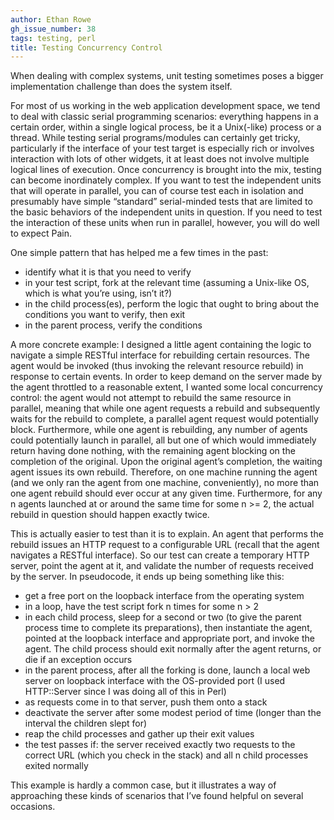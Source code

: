 ```yaml
---
author: Ethan Rowe
gh_issue_number: 38
tags: testing, perl
title: Testing Concurrency Control
---
```


When dealing with complex systems, unit testing sometimes poses a bigger implementation challenge than does the system itself.

For most of us working in the web application development space, we tend to deal with classic serial programming scenarios: everything happens in a certain order, within a single logical process, be it a Unix(-like) process or a thread. While testing serial programs/modules can certainly get tricky, particularly if the interface of your test target is especially rich or involves interaction with lots of other widgets, it at least does not involve multiple logical lines of execution. Once concurrency is brought into the mix, testing can become inordinately complex. If you want to test the independent units that will operate in parallel, you can of course test each in isolation and presumably have simple “standard” serial-minded tests that are limited to the basic behaviors of the independent units in question. If you need to test the interaction of these units when run in parallel, however, you will do well to expect Pain.

One simple pattern that has helped me a few times in the past:

- identify what it is that you need to verify
- in your test script, fork at the relevant time (assuming a Unix-like OS, which is what you’re using, isn’t it?)
- in the child process(es), perform the logic that ought to bring about the conditions you want to verify, then exit
- in the parent process, verify the conditions

A more concrete example: I designed a little agent containing the logic to navigate a simple RESTful interface for rebuilding certain resources. The agent would be invoked (thus invoking the relevant resource rebuild) in response to certain events. In order to keep demand on the server made by the agent throttled to a reasonable extent, I wanted some local concurrency control: the agent would not attempt to rebuild the same resource in parallel, meaning that while one agent requests a rebuild and subsequently waits for the rebuild to complete, a parallel agent request would potentially block. Furthermore, while one agent is rebuilding, any number of agents could potentially launch in parallel, all but one of which would immediately return having done nothing, with the remaining agent blocking on the completion of the original. Upon the original agent’s completion, the waiting agent issues its own rebuild. Therefore, on one machine running the agent (and we only ran the agent from one machine, conveniently), no more than one agent rebuild should ever occur at any given time. Furthermore, for any n agents launched at or around the same time for some n >= 2, the actual rebuild in question should happen exactly twice.

This is actually easier to test than it is to explain. An agent that performs the rebuild issues an HTTP request to a configurable URL (recall that the agent navigates a RESTful interface). So our test can create a temporary HTTP server, point the agent at it, and validate the number of requests received by the server. In pseudocode, it ends up being something like this:

- get a free port on the loopback interface from the operating system
- in a loop, have the test script fork n times for some n > 2
- in each child process, sleep for a second or two (to give the parent process time to complete its preparations), then instantiate the agent, pointed at the loopback interface and appropriate port, and invoke the agent. The child process should exit normally after the agent returns, or die if an exception occurs
- in the parent process, after all the forking is done, launch a local web server on loopback interface with the OS-provided port (I used HTTP::Server since I was doing all of this in Perl)
- as requests come in to that server, push them onto a stack
- deactivate the server after some modest period of time (longer than the interval the children slept for)
- reap the child processes and gather up their exit values
- the test passes if: the server received exactly two requests to the correct URL (which you check in the stack) and all n child processes exited normally

This example is hardly a common case, but it illustrates a way of approaching these kinds of scenarios that I’ve found helpful on several occasions.
